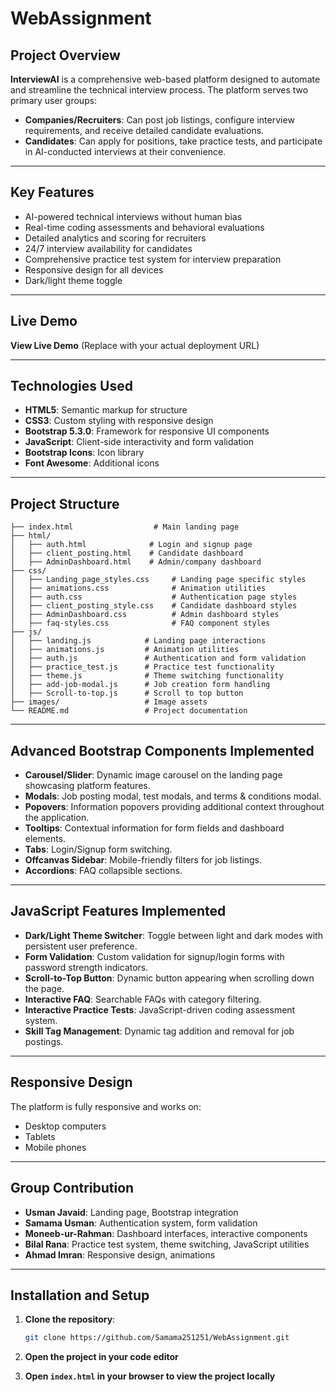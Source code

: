 # WebAssignment

## Project Overview  
**InterviewAI** is a comprehensive web-based platform designed to automate and streamline the technical interview process. The platform serves two primary user groups:

- **Companies/Recruiters**: Can post job listings, configure interview requirements, and receive detailed candidate evaluations.  
- **Candidates**: Can apply for positions, take practice tests, and participate in AI-conducted interviews at their convenience.

---

## Key Features

- AI-powered technical interviews without human bias  
- Real-time coding assessments and behavioral evaluations  
- Detailed analytics and scoring for recruiters  
- 24/7 interview availability for candidates  
- Comprehensive practice test system for interview preparation  
- Responsive design for all devices  
- Dark/light theme toggle  

---

## Live Demo  
**View Live Demo** (Replace with your actual deployment URL)

---

## Technologies Used

- **HTML5**: Semantic markup for structure  
- **CSS3**: Custom styling with responsive design  
- **Bootstrap 5.3.0**: Framework for responsive UI components  
- **JavaScript**: Client-side interactivity and form validation  
- **Bootstrap Icons**: Icon library  
- **Font Awesome**: Additional icons  

---

## Project Structure

```
├── index.html                  # Main landing page
├── html/
│   ├── auth.html              # Login and signup page
│   ├── client_posting.html    # Candidate dashboard
│   ├── AdminDashboard.html    # Admin/company dashboard
├── css/
│   ├── Landing_page_styles.css     # Landing page specific styles
│   ├── animations.css              # Animation utilities
│   ├── auth.css                    # Authentication page styles
│   ├── client_posting_style.css    # Candidate dashboard styles
│   ├── AdminDashboard.css          # Admin dashboard styles
│   ├── faq-styles.css              # FAQ component styles
├── js/
│   ├── landing.js            # Landing page interactions
│   ├── animations.js         # Animation utilities
│   ├── auth.js               # Authentication and form validation
│   ├── practice_test.js      # Practice test functionality
│   ├── theme.js              # Theme switching functionality
│   ├── add-job-modal.js      # Job creation form handling
│   ├── Scroll-to-top.js      # Scroll to top button
├── images/                   # Image assets
└── README.md                 # Project documentation
```

---

## Advanced Bootstrap Components Implemented

- **Carousel/Slider**: Dynamic image carousel on the landing page showcasing platform features.  
- **Modals**: Job posting modal, test modals, and terms & conditions modal.  
- **Popovers**: Information popovers providing additional context throughout the application.  
- **Tooltips**: Contextual information for form fields and dashboard elements.  
- **Tabs**: Login/Signup form switching.  
- **Offcanvas Sidebar**: Mobile-friendly filters for job listings.  
- **Accordions**: FAQ collapsible sections.  

---

## JavaScript Features Implemented

- **Dark/Light Theme Switcher**: Toggle between light and dark modes with persistent user preference.  
- **Form Validation**: Custom validation for signup/login forms with password strength indicators.  
- **Scroll-to-Top Button**: Dynamic button appearing when scrolling down the page.  
- **Interactive FAQ**: Searchable FAQs with category filtering.  
- **Interactive Practice Tests**: JavaScript-driven coding assessment system.  
- **Skill Tag Management**: Dynamic tag addition and removal for job postings.  

---

## Responsive Design  
The platform is fully responsive and works on:

- Desktop computers  
- Tablets  
- Mobile phones  

---

## Group Contribution

- **Usman Javaid**: Landing page, Bootstrap integration  
- **Samama Usman**: Authentication system, form validation  
- **Moneeb-ur-Rahman**: Dashboard interfaces, interactive components  
- **Bilal Rana**: Practice test system, theme switching, JavaScript utilities  
- **Ahmad Imran**: Responsive design, animations  

---

## Installation and Setup

1. **Clone the repository**:  
   ```bash
   git clone https://github.com/Samama251251/WebAssignment.git
   ```

2. **Open the project in your code editor**

3. **Open `index.html` in your browser to view the project locally**
